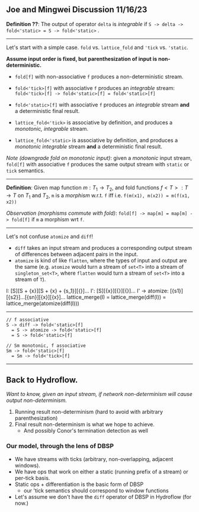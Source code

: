 ## Joe and Mingwei Discussion 11/16/23

**Definition ??**: The output of operator `delta` is *integrable* if `S -> delta -> fold<'static> = S -> fold<'static>` .

----
Let's start with a simple case. `fold` vs. `lattice_fold` and `'tick` vs. `'static`.

**Assume input order is fixed, but parenthesization of input is non-deterministic.**

- `fold[f]` with non-associative `f` produces a non-deterministic stream.

- `fold<'tick>[f]` with associative `f` produces an *integrable* stream: `fold<'tick>[f] -> fold<'static>[f] = fold<'static>[f]`
- `fold<'static>[f]` with associative `f` produces an *integrable* stream **and** a deterministic final result.
- `lattice_fold<'tick>` is associative by definition, and produces a *monotonic, integrable* stream.
- `lattice_fold<'static>` is associative by definition, and produces a *monotonic integrable* stream **and** a deterministic final result.

*Note (downgrade fold<static> on monotonic input)*: given a *monotonic* input stream, `fold[f]` with associative `f` produces the same output stream with `static` or `tick` semantics.

----
**Definition**: Given map function $m: T_1 \rightarrow T_2$, and fold functions $f<T>:T \rightarrow T$ on $T_1$ and $T_2$, `m` is a *morphism* w.r.t. `f` iff i.e. `f(m(x1), m(x2)) = m(f(x1, x2))`

*Observation (morphisms commute with fold)*: `fold[f] -> map[m] = map[m] -> fold[f]` if `m` a morphism wrt `f`.

---
Let's not confuse `atomize` and `diff`! 
- `diff` takes an input stream and produces a corresponding output stream of differences between adjacent pairs in the input.
- `atomize` is kind of like `flatten`, where the types of input and output are the same (e.g. `atomize` would turn a stream of `set<T>` into a stream of `singleton_set<T>`, where `flatten` would turn a stream of `set<T>` into a stream of `T`). 

I: [S][S + {x}][S + {x} + {s_1}][{}]...
I': [S][{x}][{}][{}]...
I' -> atomize: [{s1}][{s2}]...[{sn}][{x}][{x}]... 
lattice_merge(I) = lattice_merge(diff(I)) = lattice_merge(atomize(diff(I)))

---

```
// f associative
S -> diff -> fold<'static>[f] 
  = S -> atomize -> fold<'static>[f]
  = S -> fold<'static>[f]

// Sm monotonic, f associative
Sm -> fold<'static>[f]
  = Sm -> fold<'tick>[f]
```
---

## Back to Hydroflow. 
*Want to know, given an input stream, if network non-determinism will cause output non-determinism.*
1. Running result non-determinism (hard to avoid with arbitrary parenthesization)
2. Final result non-determinism is what we hope to achieve.
    - And possibly Conor's termination detection as well

### Our model, through the lens of DBSP
- We have streams with ticks (arbitrary, non-overlapping, adjacent windows). 
- We have ops that work on either a static (running prefix of a stream) or per-tick basis.
- Static ops + differentiation is the basic form of DBSP
  - our 'tick semantics should correspond to window functions
- Let's assume we don't have the `diff` operator of DBSP in Hydroflow (for now.)



